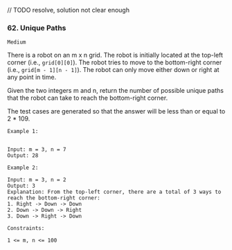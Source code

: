 // TODO resolve, solution not clear enough

### 62. Unique Paths
    Medium


There is a robot on an m x n grid. The robot is initially located at 
the top-left corner (i.e., `grid[0][0]`). The robot tries to move to the 
bottom-right corner (i.e., `grid[m - 1][n - 1]`). The robot can only move 
either down or right at any point in time.

Given the two integers m and n, return the number of possible unique 
paths that the robot can take to reach the bottom-right corner.

The test cases are generated so that the answer will be less than or 
equal to 2 * 109.



```
Example 1:


Input: m = 3, n = 7
Output: 28
```

```
Example 2:

Input: m = 3, n = 2
Output: 3
Explanation: From the top-left corner, there are a total of 3 ways to reach the bottom-right corner:
1. Right -> Down -> Down
2. Down -> Down -> Right
3. Down -> Right -> Down
```


```
Constraints:

1 <= m, n <= 100
```


